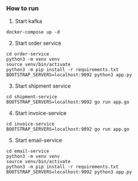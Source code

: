 ### How to run

1. Start kafka 

```
docker-compose up -d
```
2. Start order service

```
cd order-service
python3 -m venv venv
source venv/bin/activate
python3 -m pip install -r requirements.txt
BOOTSTRAP_SERVERS=localhost:9092 python3 app.py
```

3. Start shipment service

```
cd shipment-service
BOOTSTRAP_SERVERS=localhost:9092 go run app.go
```

4. Start invoice-service

```
cd invoice-service
BOOTSTRAP_SERVERS=localhost:9092 go run app.go
```

5. Start email-service

```
cd email-service
python3 -m venv venv
source venv/bin/activate
python3 -m pip install -r requirements.txt
BOOTSTRAP_SERVERS=localhost:9092 python3 app.py
```
